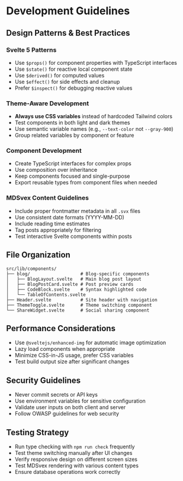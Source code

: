 # Development Guidelines

## Design Patterns & Best Practices

### Svelte 5 Patterns

- Use `$props()` for component properties with TypeScript interfaces
- Use `$state()` for reactive local component state
- Use `$derived()` for computed values
- Use `$effect()` for side effects and cleanup
- Prefer `$inspect()` for debugging reactive values

### Theme-Aware Development

- **Always use CSS variables** instead of hardcoded Tailwind colors
- Test components in both light and dark themes
- Use semantic variable names (e.g., `--text-color` not `--gray-900`)
- Group related variables by component or feature

### Component Development

- Create TypeScript interfaces for complex props
- Use composition over inheritance
- Keep components focused and single-purpose
- Export reusable types from component files when needed

### MDSvex Content Guidelines

- Include proper frontmatter metadata in all `.svx` files
- Use consistent date formats (YYYY-MM-DD)
- Include reading time estimates
- Tag posts appropriately for filtering
- Test interactive Svelte components within posts

## File Organization

```
src/lib/components/
├── blog/                   # Blog-specific components
│   ├── BlogLayout.svelte   # Main blog post layout
│   ├── BlogPostCard.svelte # Post preview cards
│   ├── CodeBlock.svelte    # Syntax highlighted code
│   └── TableOfContents.svelte
├── Header.svelte           # Site header with navigation
├── ThemeToggle.svelte      # Theme switching component
└── ShareWidget.svelte      # Social sharing component
```

## Performance Considerations

- Use `@sveltejs/enhanced-img` for automatic image optimization
- Lazy load components when appropriate
- Minimize CSS-in-JS usage, prefer CSS variables
- Test build output size after significant changes

## Security Guidelines

- Never commit secrets or API keys
- Use environment variables for sensitive configuration
- Validate user inputs on both client and server
- Follow OWASP guidelines for web security

## Testing Strategy

- Run type checking with `npm run check` frequently
- Test theme switching manually after UI changes
- Verify responsive design on different screen sizes
- Test MDSvex rendering with various content types
- Ensure database operations work correctly
